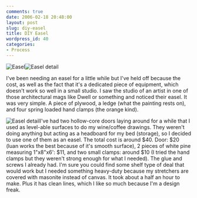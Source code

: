 ```yaml
---
comments: true
date: 2006-02-18 20:48:00
layout: post
slug: diy-easel
title: DIY Easel
wordpress_id: 40
categories:
- Process
---
```


![Easel](http://ryanfitzer.com/main/wp-content/uploads/2006/10/easel-full.jpg)![Easel detail](http://ryanfitzer.com/main/wp-content/uploads/2006/10/easel-detail2.jpg)

I've been needing an easel for a little while but I've held off because the cost, as well as the fact that it's a dedicated piece of equipment, which doesn't work so well in a small studio. I saw the studio of an artist in one of those architectural mags like Dwell or something and noticed their easel. It was very simple. A piece of plywood, a ledge (what the painting rests on), and four spring loaded hand clamps (the orange kind).

![Easel detail](http://ryanfitzer.com/main/wp-content/uploads/2006/10/easel-detail.jpg)I've had two hollow-core doors laying around for a while that I used as level-able surfaces to do my wine/coffee drawings. They weren't doing anything but acting as a headboard for my bed (storage), so I decided to use one of them as an easel. The total cost is around $40. Door: $20 (luan works the best because of it's smooth surface), 2 pieces of white pine measuring 1"x8"x6': $11, and two small clamps: around $10 (I tried the hand clamps but they weren't strong enough for what I needed). The glue and screws I already had. I'm sure you could find some shelf type of deal that would work but I needed something heavy-duty because my stretchers are covered with masonite instead of canvas. It took about a half an hour to make. Plus it has clean lines, which I like so much because I'm a design freak.
